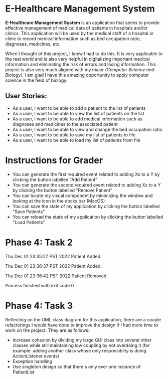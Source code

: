 # E-Healthcare Management System

**E-Healthcare Management System** is an application that seeks to provide effective management of medical data of 
patients in hospitals and/or clinics. This application will be used by the medical staff of a hospital or clinic to 
record medical information such as bed occupation ratio, diagnoses, medicines, etc.

When I thought of this project, I knew I had to do this. It is very applicable to the real world and is also very 
helpful in digitalizing important medical information and eliminating the risk of errors and losing information. 
This project is also very much aligned with my major *(Computer Science and Biology)*. I am glad I have this amazing
opportunity to apply computer science in the field of biology.

## User Stories:

- As a user, I want to be able to add a patient to the list of patients
- As a user, I want to be able to view the list of patients on the list
- As a user, I want to be able to add medical information such as diagnoses and medicines to the associated patient
- As a user, I want to be able to view and change the bed occupation ratio
- As a user, I want to be able to save my list of patients to file
- As a user, I want to be able to load my list of patients from file

# Instructions for Grader

- You can generate the first required event related to adding Xs to a Y by clicking the button labelled "Add Patient"
- You can generate the second required event related to adding Xs to a Y by clicking the button labelled "Remove Patient"
- You can locate my visual component by minimizing the window and looking at the icon in the docks bar (MacOS)
- You can save the state of my application by clicking the button labelled "Save Patients"
- You can reload the state of my application by clicking the button labelled "Load Patients"

# Phase 4: Task 2
Thu Dec 01 23:35:27 PST 2022
Patient Added.

Thu Dec 01 23:36:37 PST 2022
Patient Added.

Thu Dec 01 23:36:42 PST 2022
Patient Removed.


Process finished with exit code 0

# Phase 4: Task 3
Reflecting on the UML class diagram for this application,
there are a couple refactorings I would have done to improve the design if I had more time to work on the project. They
are as follows:
- Increase cohesion by dividing my large GUI class into several other classes while still maintaining low coupling
by not overdoing it (for example: adding another class whose only responsibilty is doing ActionListener events)
- Exception handling
- Use singleton design so that there's only ever one instance of PatientList